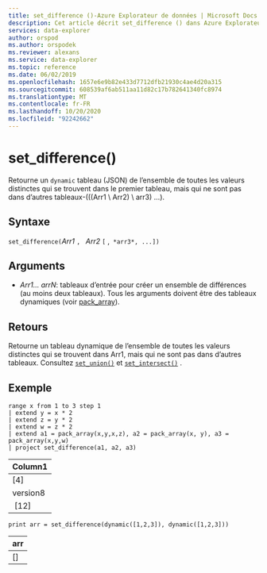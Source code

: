 ```yaml
---
title: set_difference ()-Azure Explorateur de données | Microsoft Docs
description: Cet article décrit set_difference () dans Azure Explorateur de données.
services: data-explorer
author: orspod
ms.author: orspodek
ms.reviewer: alexans
ms.service: data-explorer
ms.topic: reference
ms.date: 06/02/2019
ms.openlocfilehash: 1657e6e9b82e433d7712dfb21930c4ae4d20a315
ms.sourcegitcommit: 608539af6ab511aa11d82c17b782641340fc8974
ms.translationtype: MT
ms.contentlocale: fr-FR
ms.lasthandoff: 10/20/2020
ms.locfileid: "92242662"
---
```

# <a name="set_difference"></a>set_difference()

Retourne un `dynamic` tableau (JSON) de l’ensemble de toutes les valeurs distinctes qui se trouvent dans le premier tableau, mais qui ne sont pas dans d’autres tableaux-(((Arr1 \ Arr2) \ arr3) \...).

## <a name="syntax"></a>Syntaxe

`set_difference(`*Arr1* `, ` *Arr2* `[` ,` *arr3*, ...])`

## <a name="arguments"></a>Arguments

* *Arr1... arrN*: tableaux d’entrée pour créer un ensemble de différences (au moins deux tableaux). Tous les arguments doivent être des tableaux dynamiques (voir [pack_array](packarrayfunction.md)). 

## <a name="returns"></a>Retours

Retourne un tableau dynamique de l’ensemble de toutes les valeurs distinctes qui se trouvent dans Arr1, mais qui ne sont pas dans d’autres tableaux. Consultez [`set_union()`](setunionfunction.md) et [`set_intersect()`](setintersectfunction.md) .

## <a name="example"></a>Exemple

<!-- csl: https://help.kusto.windows.net:443/Samples -->
```kusto
range x from 1 to 3 step 1
| extend y = x * 2
| extend z = y * 2
| extend w = z * 2
| extend a1 = pack_array(x,y,x,z), a2 = pack_array(x, y), a3 = pack_array(x,y,w)
| project set_difference(a1, a2, a3)
```

|Column1|
|---|
|[4]|
|version8|
| [12]|

<!-- csl: https://help.kusto.windows.net:443/Samples -->
```kusto
print arr = set_difference(dynamic([1,2,3]), dynamic([1,2,3]))
```

|arr|
|---|
|[]|